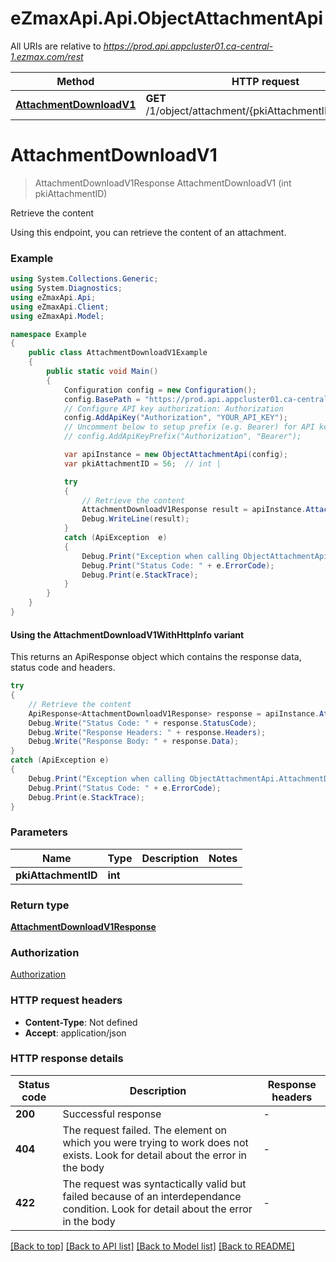 # eZmaxApi.Api.ObjectAttachmentApi

All URIs are relative to *https://prod.api.appcluster01.ca-central-1.ezmax.com/rest*

| Method | HTTP request | Description |
|--------|--------------|-------------|
| [**AttachmentDownloadV1**](ObjectAttachmentApi.md#attachmentdownloadv1) | **GET** /1/object/attachment/{pkiAttachmentID}/download | Retrieve the content |

<a id="attachmentdownloadv1"></a>
# **AttachmentDownloadV1**
> AttachmentDownloadV1Response AttachmentDownloadV1 (int pkiAttachmentID)

Retrieve the content

Using this endpoint, you can retrieve the content of an attachment.

### Example
```csharp
using System.Collections.Generic;
using System.Diagnostics;
using eZmaxApi.Api;
using eZmaxApi.Client;
using eZmaxApi.Model;

namespace Example
{
    public class AttachmentDownloadV1Example
    {
        public static void Main()
        {
            Configuration config = new Configuration();
            config.BasePath = "https://prod.api.appcluster01.ca-central-1.ezmax.com/rest";
            // Configure API key authorization: Authorization
            config.AddApiKey("Authorization", "YOUR_API_KEY");
            // Uncomment below to setup prefix (e.g. Bearer) for API key, if needed
            // config.AddApiKeyPrefix("Authorization", "Bearer");

            var apiInstance = new ObjectAttachmentApi(config);
            var pkiAttachmentID = 56;  // int | 

            try
            {
                // Retrieve the content
                AttachmentDownloadV1Response result = apiInstance.AttachmentDownloadV1(pkiAttachmentID);
                Debug.WriteLine(result);
            }
            catch (ApiException  e)
            {
                Debug.Print("Exception when calling ObjectAttachmentApi.AttachmentDownloadV1: " + e.Message);
                Debug.Print("Status Code: " + e.ErrorCode);
                Debug.Print(e.StackTrace);
            }
        }
    }
}
```

#### Using the AttachmentDownloadV1WithHttpInfo variant
This returns an ApiResponse object which contains the response data, status code and headers.

```csharp
try
{
    // Retrieve the content
    ApiResponse<AttachmentDownloadV1Response> response = apiInstance.AttachmentDownloadV1WithHttpInfo(pkiAttachmentID);
    Debug.Write("Status Code: " + response.StatusCode);
    Debug.Write("Response Headers: " + response.Headers);
    Debug.Write("Response Body: " + response.Data);
}
catch (ApiException e)
{
    Debug.Print("Exception when calling ObjectAttachmentApi.AttachmentDownloadV1WithHttpInfo: " + e.Message);
    Debug.Print("Status Code: " + e.ErrorCode);
    Debug.Print(e.StackTrace);
}
```

### Parameters

| Name | Type | Description | Notes |
|------|------|-------------|-------|
| **pkiAttachmentID** | **int** |  |  |

### Return type

[**AttachmentDownloadV1Response**](AttachmentDownloadV1Response.md)

### Authorization

[Authorization](../README.md#Authorization)

### HTTP request headers

 - **Content-Type**: Not defined
 - **Accept**: application/json


### HTTP response details
| Status code | Description | Response headers |
|-------------|-------------|------------------|
| **200** | Successful response |  -  |
| **404** | The request failed. The element on which you were trying to work does not exists. Look for detail about the error in the body |  -  |
| **422** | The request was syntactically valid but failed because of an interdependance condition. Look for detail about the error in the body |  -  |

[[Back to top]](#) [[Back to API list]](../README.md#documentation-for-api-endpoints) [[Back to Model list]](../README.md#documentation-for-models) [[Back to README]](../README.md)

